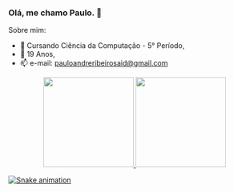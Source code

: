 ### Olá, me chamo Paulo. 👋


Sobre mim:

- 🔭 Cursando Ciência da Computação - 5° Período,
- 🧑 19 Anos,
- 📫 e-mail: pauloandreribeirosaid@gmail.com

<div align="center">
  <a href="https://github.com/paulosaid">
  <img height="180em" src="https://github-readme-stats.vercel.app/api?username=paulosaid&show_icons=true&theme=dark&include_all_commits=true&count_private=true"/>
  <img height="180em" src="https://github-readme-stats.vercel.app/api/top-langs/?username=paulosaid&layout=compact&langs_count=7&theme=dark"/>
</div>
  
  ![Snake animation](https://github.com/paulosaid/paulosaid/blob/output/github-contribution-grid-snake.svg)
